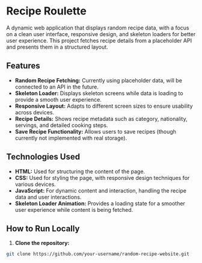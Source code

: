 # Recipe Roulette

A dynamic web application that displays random recipe data, with a focus on a clean user interface, responsive design, and skeleton loaders for better user experience. This project fetches recipe details from a placeholder API and presents them in a structured layout.

## Features

- **Random Recipe Fetching:** Currently using placeholder data, will be connected to an API in the future.
- **Skeleton Loader:** Displays skeleton screens while data is loading to provide a smooth user experience.
- **Responsive Layout:** Adapts to different screen sizes to ensure usability across devices.
- **Recipe Details:** Shows recipe metadata such as category, nationality, servings, and detailed cooking steps.
- **Save Recipe Functionality:** Allows users to save recipes (though currently not implemented with real storage).

## Technologies Used

- **HTML:** Used for structuring the content of the page.
- **CSS:** Used for styling the page, with responsive design techniques for various devices.
- **JavaScript:** For dynamic content and interaction, handling the recipe data and user interactions.
- **Skeleton Loader Animation:** Provides a loading state for a smoother user experience while content is being fetched.
  
## How to Run Locally

1. **Clone the repository:**

```bash
git clone https://github.com/your-username/random-recipe-website.git
